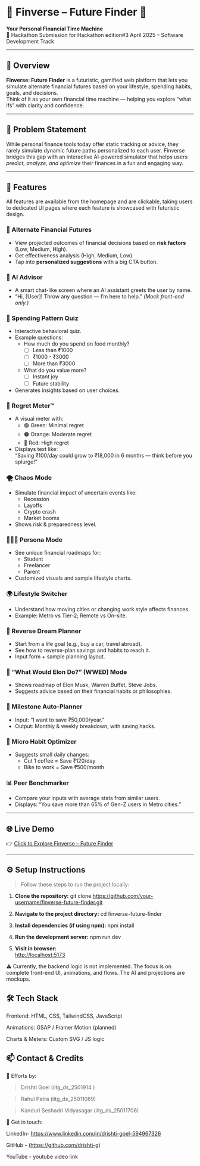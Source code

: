 # 💸 Finverse – Future Finder 🔮  
**Your Personal Financial Time Machine**  
🚀 Hackathon Submission for Hackathon edition#3 April 2025  – Software Development Track

---

## 🧠 Overview

**Finverse: Future Finder** is a futuristic, gamified web platform that lets you simulate alternate financial futures based on your lifestyle, spending habits, goals, and decisions.  
Think of it as your own financial time machine — helping you explore “what ifs” with clarity and confidence.

---

## 🎯 Problem Statement

While personal finance tools today offer static tracking or advice, they rarely simulate dynamic future paths personalized to each user. Finverse bridges this gap with an interactive AI-powered simulator that helps users *predict, analyze, and optimize* their finances in a fun and engaging way.

---

## 🌟 Features

All features are available from the homepage and are clickable, taking users to dedicated UI pages where each feature is showcased with futuristic design.

### 🔮 Alternate Financial Futures
- View projected outcomes of financial decisions based on **risk factors** (Low, Medium, High).
- Get effectiveness analysis (High, Medium, Low).
- Tap into **personalized suggestions** with a big CTA button.

### 🤖 AI Advisor
- A smart chat-like screen where an AI assistant greets the user by name.
- “Hi, [User]! Throw any question — I’m here to help.” *(Mock front-end only.)*

### 🧠 Spending Pattern Quiz
- Interactive behavioral quiz.
- Example questions:
  - How much do you spend on food monthly?
    - [ ] Less than ₹1000  
    - [ ] ₹1000 - ₹3000  
    - [ ] More than ₹3000  
  - What do you value more?
    - [ ] Instant joy  
    - [ ] Future stability  
- Generates insights based on user choices.

### 😬 Regret Meter™
- A visual meter with:
  - 🟢 Green: Minimal regret
  - 🟠 Orange: Moderate regret
  - 🔴 Red: High regret
- Displays text like:  
  “Saving ₹100/day could grow to ₹18,000 in 6 months — think before you splurge!”

### 🌪 Chaos Mode
- Simulate financial impact of uncertain events like:
  - Recession
  - Layoffs
  - Crypto crash
  - Market booms
- Shows risk & preparedness level.

### 👨‍👩‍👦 Persona Mode
- See unique financial roadmaps for:
  - Student
  - Freelancer
  - Parent
- Customized visuals and sample lifestyle charts.

### 🌍 Lifestyle Switcher
- Understand how moving cities or changing work style affects finances.
- Example: Metro vs Tier-2; Remote vs On-site.

### 🎯 Reverse Dream Planner
- Start from a life goal (e.g., buy a car, travel abroad).
- See how to reverse-plan savings and habits to reach it.
- Input form + sample planning layout.

### 💬 “What Would Elon Do?” (WWED) Mode
- Shows roadmap of Elon Musk, Warren Buffet, Steve Jobs.
- Suggests advice based on their financial habits or philosophies.

### 🧮 Milestone Auto-Planner
- Input: “I want to save ₹50,000/year.”
- Output: Monthly & weekly breakdown, with saving hacks.

### 🔁 Micro Habit Optimizer
- Suggests small daily changes:
  - Cut 1 coffee = Save ₹120/day
  - Bike to work = Save ₹500/month

### 📊 Peer Benchmarker
- Compare your inputs with average stats from similar users.
- Displays: “You save more than 65% of Gen-Z users in Metro cities.”

---

## 🌐 Live Demo  
👉 [Click to Explore Finverse – Future Finder](https://finverse-future-finder.vercel.app/)

---

## ⚙️ Setup Instructions

> Follow these steps to run the project locally:

1. **Clone the repository:**
   git clone https://github.com/your-username/finverse-future-finder.git

2. **Navigate to the project directory:**
cd finverse-future-finder

3. **Install dependencies (if using npm):**
npm install

4. **Run the development server:**
npm run dev

5. **Visit in browser:**  
   [http://localhost:5173](http://localhost:5173) 


⚠️ Currently, the backend logic is not implemented. The focus is on complete front-end UI, animations, and flows. The AI and projections are mockups.

## 🛠️ Tech Stack
Frontend: HTML, CSS, TailwindCSS, JavaScript

Animations: GSAP / Framer Motion (planned)

Charts & Meters: Custom SVG / JS logic

## 📫 Contact & Credits
👥 Efforts by:

> Drishti Goel (iitg_ds_2501914 )

> Rahul Patra (iitg_ds_25011089)

> Kanduri Seshadri Vidyasagar (iitg_ds_25011706)

🔗 Get in touch:

LinkedIn- https://www.linkedin.com/in/drishti-goel-594967326

GitHub - (https://github.com/drishti-g)

YouTube - youtube video link
